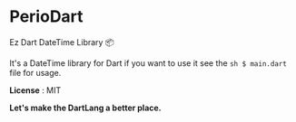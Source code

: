 # PerioDart
Ez Dart DateTime Library :package:

It's a DateTime library for Dart if you want to use it see the ```sh $ main.dart ``` file for usage.


**License** : MIT

**Let's make the DartLang a better place.**